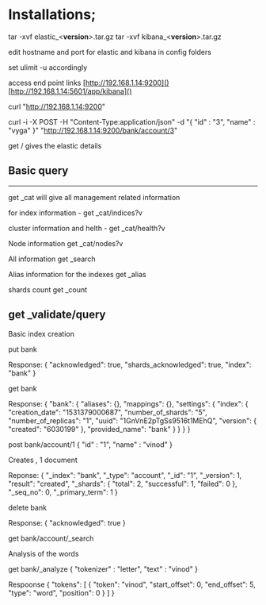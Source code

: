 # Installations;

tar -xvf elastic_<**version**>.tar.gz
tar -xvf kibana_<**version**>.tar.gz

edit hostname and port for elastic and kibana in config folders

set ulimit -u accordingly

access end point links
[http://192.168.1.14:9200]()
[http://192.168.1.14:5601/app/kibana]()


curl "http://192.168.1.14:9200"

curl -i -X POST -H "Content-Type:application/json"  -d "{ \"id\" : \"3\", \"name\" : \"vyga\" }" "http://192.168.1.14:9200/bank/account/3"

get /
gives the elastic details

## Basic query
-------------
get _cat will give all management related information

for index information - 
    get _cat/indices?v

cluster information and helth - 
    get _cat/health?v

Node information
    get _cat/nodes?v

All information
get _search

Alias information for the indexes
    get _alias

shards count
    get _count

get _validate/query
---------
Basic index creation

put bank

Response:
{
  "acknowledged": true,
  "shards_acknowledged": true,
  "index": "bank"
}

get bank

Response:
{
  "bank": {
    "aliases": {},
    "mappings": {},
    "settings": {
      "index": {
        "creation_date": "1531379000687",
        "number_of_shards": "5",
        "number_of_replicas": "1",
        "uuid": "1GnVnE2pTgSs9516t1MEhQ",
        "version": {
          "created": "6030199"
        },
        "provided_name": "bank"
      }
    }
  }
}

post bank/account/1
{
  "id" : "1",
  "name" : "vinod"
}

Creates , 1 document

Reponse:
{
  "_index": "bank",
  "_type": "account",
  "_id": "1",
  "_version": 1,
  "result": "created",
  "_shards": {
    "total": 2,
    "successful": 1,
    "failed": 0
  },
  "_seq_no": 0,
  "_primary_term": 1
}

delete bank

Response:
{
  "acknowledged": true
}

get bank/account/_search

Analysis of the words

get bank/_analyze
{
  "tokenizer" : "letter",
  "text" : "vinod"
}

Respoonse
{
  "tokens": [
    {
      "token": "vinod",
      "start_offset": 0,
      "end_offset": 5,
      "type": "word",
      "position": 0
    }
  ]
}